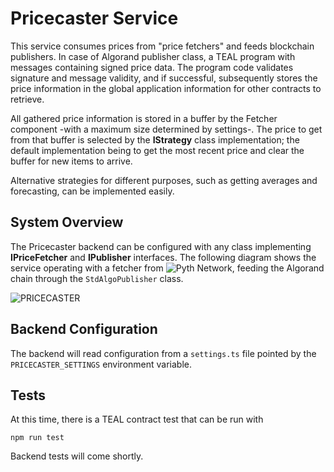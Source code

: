# Pricecaster Service

This service consumes prices from "price fetchers" and feeds blockchain publishers. In case of Algorand publisher class, a TEAL program with messages containing signed price data. The program code validates signature and message validity, and if successful, subsequently stores the price information in the global application information for other contracts to retrieve.

All gathered price information is stored in a buffer by the Fetcher component -with a maximum size determined by settings-.  The price to get from that buffer is selected by the **IStrategy** class implementation; the default implementation being to get the most recent price and clear the buffer for new items to arrive. 

Alternative strategies for different purposes, such as getting averages and forecasting, can be implemented easily.

## System Overview

The Pricecaster backend can be configured with any class implementing **IPriceFetcher** and **IPublisher** interfaces. The following diagram shows the service operating with a fetcher from ![Pyth Network](https://pyth.network/), feeding the Algorand chain through the `StdAlgoPublisher` class.

![PRICECASTER](https://user-images.githubusercontent.com/4740613/136037362-bed34a49-6b83-42e1-821d-1df3d9a41477.png)

## Backend Configuration

The backend will read configuration from a `settings.ts` file pointed by the `PRICECASTER_SETTINGS` environment variable.

## Tests

At this time, there is a TEAL contract test that can be run with 

`npm run test`

Backend tests will come shortly.



